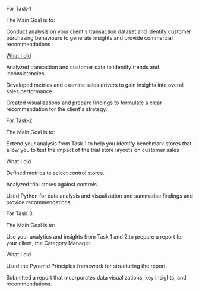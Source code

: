 For Task-1 

The Main Goal is to: 

Conduct analysis on your client's transaction dataset and identify customer purchasing behaviours to generate insights and provide commercial recommendations

 <ins>What I did</ins>

Analyzed transaction and customer data to identify trends and inconsistencies. 

Developed metrics and examine sales drivers to gain insights into overall sales performance. 

Created visualizations and prepare findings to formulate a clear recommendation for the client's strategy.



For Task-2 

The Main Goal is to: 

Extend your analysis from Task 1 to help you identify benchmark stores that allow you to test the impact of the trial store layouts on customer sales

What I did

Defined metrics to select control stores.

Analyzed trial stores against controls.

Used Python for data analysis and visualization and summarise findings and provide recommendations.



For Task-3

The Main Goal is to:

Use your analytics and insights from Task 1 and 2 to prepare a report for your client, the Category Manager.

What I did

Used the Pyramid Principles framework for structuring the report.

Submitted a report that incorporates data visualizations, key insights, and recommendations.
